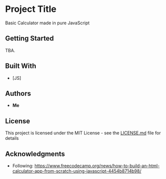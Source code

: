 # Project Title

Basic Calculator made in pure JavaScript

## Getting Started

TBA.

## Built With

* [JS]

## Authors

* **Me** 

## License

This project is licensed under the MIT License - see the [LICENSE.md](LICENSE.md) file for details

## Acknowledgments

* Following: https://www.freecodecamp.org/news/how-to-build-an-html-calculator-app-from-scratch-using-javascript-4454b8714b98/

